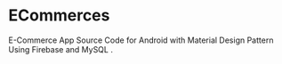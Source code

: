 # ECommerces
E-Commerce App Source Code for Android with Material Design Pattern Using Firebase and MySQL .

